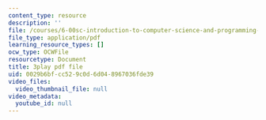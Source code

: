 ```yaml
---
content_type: resource
description: ''
file: /courses/6-00sc-introduction-to-computer-science-and-programming-spring-2011/0029b6bfcc529c0d6d048967036fde39_TIQTYgmavC4.pdf
file_type: application/pdf
learning_resource_types: []
ocw_type: OCWFile
resourcetype: Document
title: 3play pdf file
uid: 0029b6bf-cc52-9c0d-6d04-8967036fde39
video_files:
  video_thumbnail_file: null
video_metadata:
  youtube_id: null
---
```

